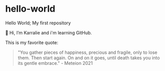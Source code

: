 # hello-world
Hello World; My first repository

👋 Hi, I’m Karralie and i'm learning GitHub.

This is my favorite quote:

> "You gather pieces of happiness, precious and fragile, only to lose them. Then start again. On and on it goes, until death takes you into its gentle embrace." - Meteion 2021

